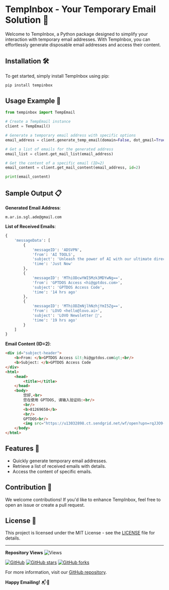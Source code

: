 # TempInbox - Your Temporary Email Solution 📧

Welcome to TempInbox, a Python package designed to simplify your interaction with temporary email addresses. With TempInbox, you can effortlessly generate disposable email addresses and access their content.

## Installation 🛠️

To get started, simply install TempInbox using pip:

```bash
pip install tempinbox
```

## Usage Example 🚀

```python
from tempinbox import TempEmail

# Create a TempEmail instance
client = TempEmail()

# Generate a temporary email address with specific options
email_address = client.generate_temp_email(domain=False, dot_gmail=True, plus_gmail=False)

# Get a list of emails for the generated address
email_list = client.get_mail_list(email_address)

# Get the content of a specific email (ID=2)
email_content = client.get_mail_content(email_address, id=2)

print(email_content)
```

## Sample Output 📋

**Generated Email Address**:
```plaintext
m.ar.io.sgl.ade@gmail.com
```

**List of Received Emails**:
```python
{
    'messageData': [
        {
            'messageID': 'ADSVPN',
            'from': 'AI TOOLS',
            'subject': 'Unleash the power of AI with our ultimate directory of online tools!',
            'time': 'Just Now'
        },
        {
            'messageID': 'MThiODcwYWI5Mzk3MDYwNg==',
            'from': 'GPTDOS Access <hi@gptdos.com>',
            'subject': 'GPTDOS Access Code',
            'time': '14 hrs ago'
        },
        {
            'messageID': 'MThiODZmNjlhNzhjYmI5Zg==',
            'from': 'LOVO <hello@lovo.ai>',
            'subject': 'LOVO Newsletter 👻',
            'time': '19 hrs ago'
        }
    ]
}
```

**Email Content (ID=2)**:
```html
<div id="subject-header">
    <b>From: </b>GPTDOS Access &lt;hi@gptdos.com&gt;<br/>
    <b>Subject: </b>GPTDOS Access Code
</div>
<html>
    <head>
        <title></title>
    </head>
    <body>
        您好,<br>
        您在使用 GPTDOS, 请输入验证码:<br/>
        <br/>
        <b>81269658</b>
        <br/>
        GPTDOS<br/>
        <img src="https://u13032898.ct.sendgrid.net/wf/open?upn=rqJJO9-2BJL8i62yHtdgY1cWouC7RdXlcfG3E73dU1e9bPvX1VDl-2BssK4tZTTDPVKiIzaKX2ZiEbmPYpW1BM32GVs-2FvWGiq0R-2BAvavNooikOlxpsMBCJehGSg33aHAZgfSpipfZ1gyuFsxIrfleaNTIuL8Nhu2y5on3fe6rpukhEi-2BHtezMLmZig6IHrWHV12TR94QgEhzPmLoXOHUXx76bqlGEZLGixTo6lCYGECJfgezt6vsLL78PtVSJpanSdYvdoPj-2BNgztK6xsXmw6ZhVWEBeMYBIBQ9BCW7od6JzUo6DaVoLj1iOQcexl-2BOC9COGhif32U42TOV04TnEnFNQ106dIjBtPU3VgTxEZA0cAR35d5AJUgCGRi4-2B-2FqqnPM2-2F" alt="" width="1" height="1" border="0" style="height:1px !important;width:1px !important;border-width:0 !important;margin-top:0 !important;margin-bottom:0 !important;margin-right:0 !important;margin-left:0 !important;padding-top:0 !important;padding-bottom0 !important;padding-right:0 !important;padding-left:0 !important;"/>
    </body>
</html>
```

## Features 🌟

- Quickly generate temporary email addresses.
- Retrieve a list of received emails with details.
- Access the content of specific emails.

## Contribution 🤝

We welcome contributions! If you'd like to enhance TempInbox, feel free to open an issue or create a pull request.

## License 📜

This project is licensed under the MIT License - see the [LICENSE](LICENSE) file for details.

---

**Repository Views** ![Views](https://profile-counter.glitch.me/tempinbox/count.svg)


[![GitHub](https://img.shields.io/github/license/ishanoshada/tempinbox)](https://github.com/ishanoshada/tempinbox)
[![GitHub stars](https://img.shields.io/github/stars/ishanoshada/tempinbox)](https://github.com/ishanoshada/tempinbox/stargazers)
[![GitHub forks](https://img.shields.io/github/forks/ishanoshada/tempinbox)](https://github.com/ishanoshada/tempinbox/network)

For more information, visit our [GitHub repository](https://github.com/ishanoshada/tempinbox).

**Happy Emailing!** 📬🎉
